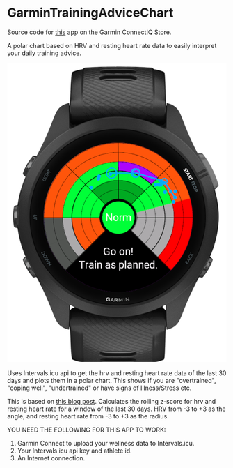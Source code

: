# GarminTrainingAdviceChart
Source code for [this](https://apps.garmin.com/de-DE/apps/ef398e15-a23b-4553-ab25-4d105e9f48ce) app on the Garmin ConnectIQ Store.

A polar chart based on HRV and resting heart rate data to easily interpret your daily training advice.

![](media/img1.png)

Uses Intervals.icu api to get the hrv and resting heart rate data of the last 30 days and plots them in a polar chart. This shows if you are "overtrained", "coping well", "undertrained" or have signs of Illness/Stress etc.

This is based on [this blog post](https://forum.intervals.icu/t/how-to-imready4-app-for-hrv-guided-training/25778).
Calculates the rolling z-score for hrv and resting heart rate for a window of the last 30 days. HRV from -3 to +3 as the angle, and resting heart rate from -3 to +3 as the radius.



YOU NEED THE FOLLOWING FOR THIS APP TO WORK:
1. Garmin Connect to upload your wellness data to Intervals.icu.
2. Your Intervals.icu api key and athlete id.
3. An Internet connection.
